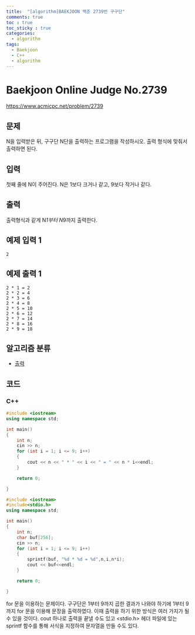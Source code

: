 ```yaml
---
title:  "[algorithm]BAEKJOON 백준 2739번 구구단"
comments: true
toc : true
toc_sticky : true
categories:
  - algorithm
tags:
  - Baekjoon
  - C++
  - algorithm
---
```


# Baekjoon Online Judge No.2739

<https://www.acmicpc.net/problem/2739>

## 문제

N을 입력받은 뒤, 구구단 N단을 출력하는 프로그램을 작성하시오. 출력 형식에 맞춰서 출력하면 된다.

## 입력

첫째 줄에 N이 주어진다. N은 1보다 크거나 같고, 9보다 작거나 같다.

## 출력

출력형식과 같게 N*1부터 N*9까지 출력한다.

## 예제 입력 1

```
2
```

## 예제 출력 1 

```
2 * 1 = 2
2 * 2 = 4
2 * 3 = 6
2 * 4 = 8
2 * 5 = 10
2 * 6 = 12
2 * 7 = 14
2 * 8 = 16
2 * 9 = 18
```

## 알고리즘 분류

- [출력](https://www.acmicpc.net/problem/tag/출력)

## 코드

### C++

```c++
#include <iostream>
using namespace std;

int main()
{
	int n;
	cin >> n;
	for (int i = 1; i <= 9; i++)
	{
		cout << n << " * " << i << " = " << n * i<<endl;
	}

	return 0;

}
```

```c++
#include <iostream>
#include<stdio.h>
using namespace std;

int main()
{
	int n;
	char buf[256];
	cin >> n;
	for (int i = 1; i <= 9; i++)
	{
		sprintf(buf, "%d * %d = %d",n,i,n*i);
		cout << buf<<endl;
	}

	return 0;

}
```

for 문을 이용하는 문제이다. 구구단은 1부터 9까지 곱한 결과가 나와야 하기에 1부터 9까지 for 문을 이용해 문장을 출력하였다. 이때 출력을 하기 위한 방식은 여러 가지가 될 수 있을 것이다.  cout 하나로 출력을 끝낼 수도 있고 <stdio.h> 헤더 파일에 있는 sprintf 함수를 통해 서식을 지정하여 문자열을 만들 수도 있다.